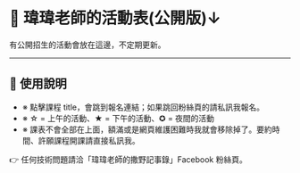 # 📅 瑋瑋老師的活動表(公開版)↓

有公開招生的活動會放在這邊，不定期更新。

---

## 📌 使用說明

- ※ 點擊課程 title，會跳到報名連結；如果跳回粉絲頁的請私訊我報名。
- ※ ☆ = 上午的活動、★ = 下午的活動、✪ = 夜間的活動
- ※ 課表不會全部在上面，額滿或是網頁維護困難時我就會移除掉了。要約時間、許願課程開課請直接私訊我。

👉 任何技術問題請洽「瑋瑋老師的撒野記事錄」Facebook 粉絲頁。

